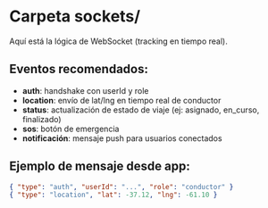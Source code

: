 # Carpeta sockets/

Aquí está la lógica de WebSocket (tracking en tiempo real).

## Eventos recomendados:
- **auth**: handshake con userId y role
- **location**: envío de lat/lng en tiempo real de conductor
- **status**: actualización de estado de viaje (ej: asignado, en_curso, finalizado)
- **sos**: botón de emergencia
- **notificación**: mensaje push para usuarios conectados

## Ejemplo de mensaje desde app:
```json
{ "type": "auth", "userId": "...", "role": "conductor" }
{ "type": "location", "lat": -37.12, "lng": -61.10 }
